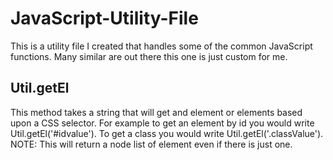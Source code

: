 # JavaScript-Utility-File
This is a utility file I created that handles some of the common JavaScript functions.  Many similar are out there this one is just custom for me.

## Util.getEl
This method takes a string that will get and element or elements based upon a CSS selector.  For example to get an element by id you would write Util.getEl('#idvalue').  To get a class you would write Util.getEl('.classValue').  NOTE: This will return a node list of element even if there is just one.
